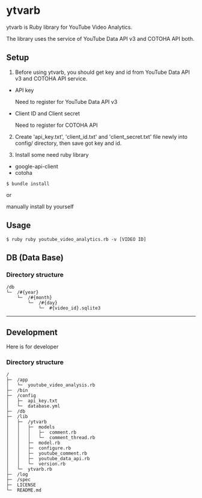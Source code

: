 # ytvarb

ytvarb is Ruby library for YouTube Video Analytics.

The library uses the service of YouTube Data API v3 and COTOHA API both.

## Setup

1. Before using ytvarb, you should get key and id from YouTube Data API v3 and COTOHA API service.

- API key

  Need to register for YouTube Data API v3

- Client ID and Client secret

  Need to register for COTOHA API

2. Create 'api_key.txt', 'client_id.txt' and 'client_secret.txt' file newly into config/ directory, then save got key and id.

3. Install some need ruby library

- google-api-client
- cotoha

```
$ bundle install
```

or

manually install by yourself

## Usage

```
$ ruby ruby youtube_video_analytics.rb -v [VIDEO ID]
```

## DB (Data Base)

### Directory structure

```
/db									  
└─	/#{year}						  
	└─	/#{month}					  
		└─	/#{day}					  
			└─	#{video_id}.sqlite3	  
```

---

## Development

Here is for developer

### Directory structure

```
/										  
├─	/app								  
│	└─	youtube_video_analysis.rb		  
├─	/bin								  
├─	/config								  
│	├─	api_key.txt						  
│	└─	database.yml					  
├─	/db									  
├─	/lib								  
│	├─	/ytvarb							  
│	│	├─	models						  
│	│	│	├─	comment.rb				  
│	│	│	└─	comment_thread.rb		  
│	│	├─	model.rb					  
│	│	├─	configure.rb				  
│	│	├─	youtube_comment.rb			  
│	│	├─	youtube_data_api.rb			  
│	│	└─	version.rb					  
│	└─	ytvarb.rb						  
├─	/log								  
├─	/spec								  
├─	LICENSE								  
└─	README.md							  
```
